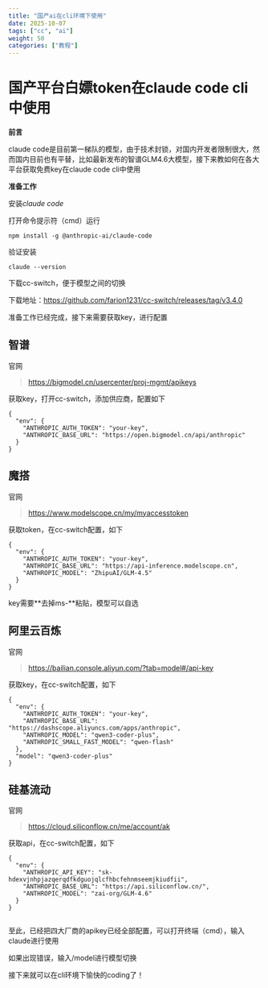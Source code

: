 ```yaml
---
title: "国产ai在cli环境下使用"
date: 2025-10-07
tags: ["cc", "ai"]
weight: 50
categories: ["教程"]
---
```




# 国产平台白嫖token在claude code cli中使用

**前言**

claude code是目前第一梯队的模型，由于技术封锁，对国内开发者限制很大，然而国内目前也有平替，比如最新发布的智谱GLM4.6大模型，接下来教如何在各大平台获取免费key在claude code cli中使用

**准备工作**

安装*claude code*

打开命令提示符（cmd）运行

```
npm install -g @anthropic-ai/claude-code
```

验证安装

```
claude --version
```

下载cc-switch，便于模型之间的切换

下载地址：https://github.com/farion1231/cc-switch/releases/tag/v3.4.0

准备工作已经完成，接下来需要获取key，进行配置

## 智谱

官网

> https://bigmodel.cn/usercenter/proj-mgmt/apikeys

获取key，打开cc-switch，添加供应商，配置如下

```
{
  "env": {
    "ANTHROPIC_AUTH_TOKEN": "your-key",
    "ANTHROPIC_BASE_URL": "https://open.bigmodel.cn/api/anthropic"
  }
}
```

## 魔搭

官网

> https://www.modelscope.cn/my/myaccesstoken

获取token，在cc-switch配置，如下

```
{
  "env": {
    "ANTHROPIC_AUTH_TOKEN": "your-key",
    "ANTHROPIC_BASE_URL": "https://api-inference.modelscope.cn",
    "ANTHROPIC_MODEL": "ZhipuAI/GLM-4.5"
  }
}
```

key需要**去掉ms-**粘贴，模型可以自选

## 阿里云百炼

官网

> https://bailian.console.aliyun.com/?tab=model#/api-key

获取key，在cc-switch配置，如下

```
{
  "env": {
    "ANTHROPIC_AUTH_TOKEN": "your-key",
    "ANTHROPIC_BASE_URL": "https://dashscope.aliyuncs.com/apps/anthropic",
    "ANTHROPIC_MODEL": "qwen3-coder-plus",
    "ANTHROPIC_SMALL_FAST_MODEL": "qwen-flash"
  },
  "model": "qwen3-coder-plus"
}
```

## 硅基流动

官网

> https://cloud.siliconflow.cn/me/account/ak

获取api，在cc-switch配置，如下

```
{
  "env": {
    "ANTHROPIC_API_KEY": "sk-hdexvjnhpjazqerqdfkdguojqlcfhbcfehnmseemjkiudfii",
    "ANTHROPIC_BASE_URL": "https://api.siliconflow.cn/",
    "ANTHROPIC_MODEL": "zai-org/GLM-4.6"
  }
}


```

至此，已经把四大厂商的apikey已经全部配置，可以打开终端（cmd），输入claude进行使用

如果出现错误，输入/model进行模型切换

接下来就可以在cli环境下愉快的coding了！